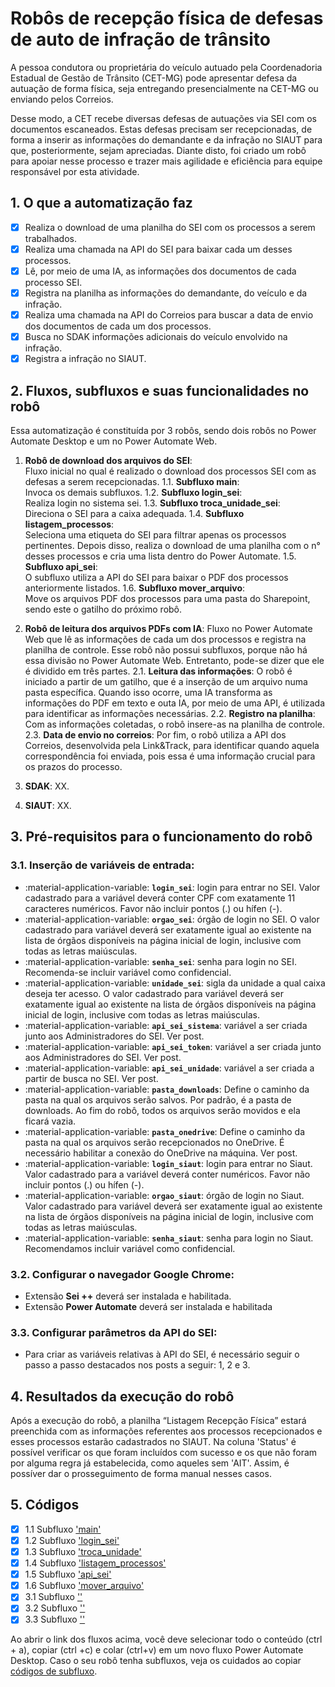 # **Robôs de recepção física de defesas de auto de infração de trânsito**

A pessoa condutora ou proprietária do veículo autuado pela Coordenadoria Estadual de Gestão de Trânsito (CET-MG) pode apresentar defesa da autuação de forma física, seja entregando presencialmente na CET-MG ou enviando pelos Correios.

Desse modo, a CET recebe diversas defesas de autuações via SEI com os documentos escaneados. Estas defesas precisam ser recepcionadas, de forma a inserir as informações do demandante e da infração no SIAUT para que, posteriormente, sejam apreciadas. Diante disto, foi criado um robô para apoiar nesse processo e trazer mais agilidade e eficiência para equipe responsável por esta atividade.

## 1. O que a automatização faz 
- [x] Realiza o download de uma planilha do SEI com os processos a serem trabalhados.
- [x] Realiza uma chamada na API do SEI para baixar cada um desses processos.
- [X] Lê, por meio de uma IA, as informações dos documentos de cada processo SEI.
- [x] Registra na planilha as informações do demandante, do veículo e da infração.
- [x] Realiza uma chamada na API do Correios para buscar a data de envio dos documentos de cada um dos processos.
- [X] Busca no SDAK informações adicionais do veículo envolvido na infração.
- [X] Registra a infração no SIAUT. 

## 2. Fluxos, subfluxos e suas funcionalidades no robô

Essa automatização é constituída por 3 robôs, sendo dois robôs no Power Automate Desktop e um no Power Automate Web.

1. **Robô de download dos arquivos do SEI**:  
Fluxo inicial no qual é realizado o download dos processos SEI com as defesas a serem recepcionadas.
  1.1. **Subfluxo main**:   
  Invoca os demais subfluxos.
  1.2. **Subfluxo login_sei**:   
  Realiza login no sistema sei.
  1.3. **Subfluxo troca_unidade_sei**:   
  Direciona o SEI para a caixa adequada.
  1.4. **Subfluxo listagem_processos**:   
  Seleciona uma etiqueta do SEI para filtrar apenas os processos pertinentes. Depois disso, realiza o download de uma planilha com o n° desses processos e cria uma lista dentro do Power Automate.
  1.5. **Subfluxo api_sei**:   
  O subfluxo utiliza a API do SEI para baixar o PDF dos processos anteriormente listados.
  1.6. **Subfluxo mover_arquivo**:   
  Move os arquivos PDF dos processos para uma pasta do Sharepoint, sendo este o gatilho do próximo robô.

2. **Robô de leitura dos arquivos PDFs com IA**:
Fluxo no Power Automate Web que lê as informações de cada um dos processos e registra na planilha de controle. Esse robô não possui subfluxos, porque não há essa divisão no Power Automate Web. Entretanto, pode-se dizer que ele é dividido em três partes.
   2.1. **Leitura das informações**:
   O robô é iniciado a partir de um gatilho, que é a inserção de um arquivo numa pasta específica. Quando isso ocorre, uma IA transforma as informações do PDF em texto e outa IA, por meio de uma API, é utilizada para identificar as informações necessárias.
   2.2. **Registro na planilha**:
   Com as informações coletadas, o robô insere-as na planilha de controle.
   2.3. **Data de envio no correios**:
   Por fim, o robô utiliza a API dos Correios, desenvolvida pela Link&Track, para identificar quando aquela correspondência foi enviada, pois essa é uma informação crucial para os prazos do processo.
3. **SDAK**:
  XX.
4. **SIAUT**:
  XX. 

## 3. Pré-requisitos para o funcionamento do robô 

### 3.1. Inserção de variáveis de entrada:

  - :material-application-variable: **`login_sei`**: login para entrar no SEI. Valor cadastrado para a variável deverá conter CPF com exatamente 11 caracteres numéricos. Favor não incluir pontos (.) ou hífen (-).
  - :material-application-variable: **`orgao_sei`**: órgão de login no SEI. O valor cadastrado para variável deverá ser exatamente igual ao existente na lista de órgãos disponíveis na página inicial de login, inclusive com todas as letras maiúsculas.
  - :material-application-variable: **`senha_sei`**: senha para login no SEI. Recomenda-se incluir variável como confidencial.
  - :material-application-variable: **`unidade_sei`**: sigla da unidade a qual caixa deseja ter acesso. O valor cadastrado para variável deverá ser exatamente igual ao existente na lista de órgãos disponíveis na página inicial de login, inclusive com todas as letras maiúsculas.
  - :material-application-variable: **`api_sei_sistema`**: variável a ser criada junto aos Administradores do SEI. Ver post.
  - :material-application-variable: **`api_sei_token`**: variável a ser criada junto aos Administradores do SEI. Ver post. 
  - :material-application-variable: **`api_sei_unidade`**: variável a ser criada a partir de busca no SEI. Ver post.
  - :material-application-variable: **`pasta_downloads`**: Define o caminho da pasta na qual os arquivos serão salvos. Por padrão, é a pasta de downloads. Ao fim do robô, todos os arquivos serão movidos e ela ficará vazia.
  - :material-application-variable: **`pasta_onedrive`**: Define o caminho da pasta na qual os arquivos serão recepcionados no OneDrive. É necessário habilitar a conexão do OneDrive na máquina. Ver post. 
  - :material-application-variable: **`login_siaut`**: login para entrar no Siaut. Valor cadastrado para a variável deverá conter numéricos. Favor não incluir pontos (.) ou hífen (-).
  - :material-application-variable: **`orgao_siaut`**: órgão de login no Siaut. Valor cadastrado para variável deverá ser exatamente igual ao existente na lista de órgãos disponíveis na página inicial de login, inclusive com todas as letras maiúsculas.
  - :material-application-variable: **`senha_siaut`**: senha para login no Siaut. Recomendamos incluir variável como confidencial.


### 3.2. Configurar o navegador Google Chrome: 

  - Extensão **Sei ++** deverá ser instalada e habilitada.
  - Extensão **Power Automate** deverá ser instalada e habilitada

### 3.3. Configurar parâmetros da API do SEI: 

  - Para criar as variáveis relativas à API do SEI, é necessário seguir o passo a passo destacados nos posts a seguir: 1, 2 e 3.

## 4. Resultados da execução do robô

Após a execução do robô, a planilha “Listagem Recepção Física” estará preenchida com as informações referentes aos processos recepcionados e esses processos estarão cadastrados no SIAUT. Na coluna 'Status' é possível verificar os que foram incluídos com sucesso e os que não foram por alguma regra já estabelecida, como aqueles sem 'AIT'. Assim, é possíver dar o prosseguimento de forma manual nesses casos.

## 5. Códigos 
- [x] 1.1 Subfluxo ['main']()
- [x] 1.2 Subfluxo ['login_sei']()
- [x] 1.3 Subfluxo ['troca_unidade']()
- [x] 1.4 Subfluxo ['listagem_processos']()
- [x] 1.5 Subfluxo ['api_sei']()
- [x] 1.6 Subfluxo ['mover_arquivo']()
- [x] 3.1 Subfluxo ['']()
- [x] 3.2 Subfluxo ['']()
- [x] 3.3 Subfluxo ['']()

Ao abrir o link dos fluxos acima, você deve selecionar todo o conteúdo (ctrl + a), copiar (ctrl +c) e colar (ctrl+v) em um novo fluxo Power Automate Desktop. Caso o seu robô tenha subfluxos, veja os cuidados ao copiar [códigos de subfluxo](https://automatiza-mg.github.io/automatizacoes/blog/copiando-c%C3%B3digo-de-subfluxos-de-um-rob%C3%B4/).
